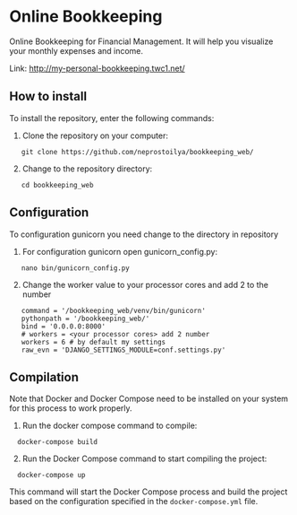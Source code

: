# Online Bookkeeping

Online Bookkeeping for Financial Management. It will help you visualize your monthly expenses and income. 

Link: http://my-personal-bookkeeping.twc1.net/

## How to install

To install the repository, enter the following commands:

1. Clone the repository on your computer:

  ```
     git clone https://github.com/neprostoilya/bookkeeping_web/
  ```

2. Change to the repository directory:

  ```
     cd bookkeeping_web
  ```

## Configuration

To configuration gunicorn you need change to the directory in repository

1. For configuration gunicorn open gunicorn_config.py:

  ```
     nano bin/gunicorn_config.py
  ```

2. Change the worker value to your processor cores and add 2 to the number

 ```
    command = '/bookkeeping_web/venv/bin/gunicorn'
    pythonpath = '/bookkeeping_web/'
    bind = '0.0.0.0:8000'
    # workers = <your processor cores> add 2 number
    workers = 6 # by default my settings
    raw_evn = 'DJANGO_SETTINGS_MODULE=conf.settings.py'
 ```

## Compilation

Note that Docker and Docker Compose need to be installed on your system for this process to work properly.

1. Run the docker compose command to compile:

```
  docker-compose build
```

2. Run the Docker Compose command to start compiling the project:

```
  docker-compose up
```

This command will start the Docker Compose process and build the project based on the configuration specified in the `docker-compose.yml` file.


